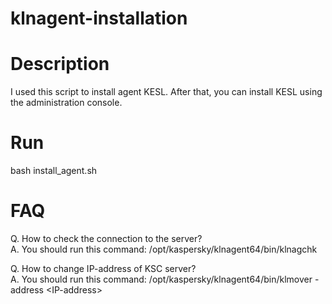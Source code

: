 # klnagent-installation  
  
# Description  
I used this script to install agent KESL. After that, you can install KESL using the administration console.  

# Run
bash install_agent.sh  

# FAQ  
Q. How to check the connection to the server?  
A. You should run this command: /opt/kaspersky/klnagent64/bin/klnagchk  

Q. How to change IP-address of KSC server?  
A. You should run this command: /opt/kaspersky/klnagent64/bin/klmover -address \<IP-address\>  
